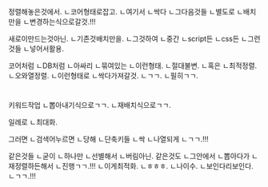 정렬해놓은것에서.
ㄴ코어형태로잡고.
ㄴ여기서
ㄴ싹다
ㄴ그다음것들
ㄴ별도로
ㄴ배치만을
ㄴ변경하는식으로갈것.!!!

새로이만드는것아닌.
ㄴ기존것배치만을.
ㄴ그것하여
ㄴ중간
ㄴscript든
ㄴcss든
ㄴ그런것들
ㄴ넣어서활용.

코어처럼
ㄴDB처럼
ㄴ아싸리
ㄴ묶여있는
ㄴ이런형태.
ㄴ절대불변.
ㄴ혹은
ㄴ최적정렬.
ㄴ오와열정렬.
ㄴ이런형태로
ㄴ싹다가져갈것.
ㄴㄱㄱ.
ㄴ필히ㄱㄱ.

#
키워드작업
ㄴ뽑아내기식으로ㄱㄱ.
ㄴ재배치식으로ㄱㄱ.

일례로
ㄴ최대화.

그러면
ㄴ검색어누르면
ㄴ당해
ㄴ단축키들
ㄴ싹
ㄴ나열되게
ㄴㄱㄱ.!!!

같은것들
ㄴ굳이
ㄴ하나만
ㄴ선별해서
ㄴ버림아닌.
같은것도
ㄴ그안에서
ㄴ뽑아다가
ㄴ재정렬하든해서
ㄴ진행ㄱㄱ.!!!
ㄴ이게최적화.
ㄴㅎㅎㅎ.
ㄴ나이수.
ㄴ보인다리보인다.
ㄴㄱㄱ.!!!
